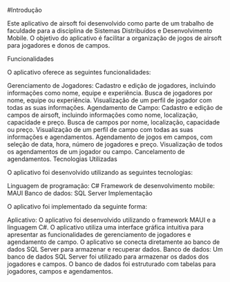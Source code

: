 #Introdução

Este aplicativo de airsoft foi desenvolvido como parte de um trabalho de faculdade para a disciplina de Sistemas Distribuídos e Desenvolvimento Mobile. O objetivo do aplicativo é facilitar a organização de jogos de airsoft para jogadores e donos de campos.

Funcionalidades

O aplicativo oferece as seguintes funcionalidades:

Gerenciamento de Jogadores:
Cadastro e edição de jogadores, incluindo informações como nome, equipe e experiência.
Busca de jogadores por nome, equipe ou experiência.
Visualização de um perfil de jogador com todas as suas informações.
Agendamento de Campo:
Cadastro e edição de campos de airsoft, incluindo informações como nome, localização, capacidade e preço.
Busca de campos por nome, localização, capacidade ou preço.
Visualização de um perfil de campo com todas as suas informações e agendamentos.
Agendamento de jogos em campos, com seleção de data, hora, número de jogadores e preço.
Visualização de todos os agendamentos de um jogador ou campo.
Cancelamento de agendamentos.
Tecnologias Utilizadas

O aplicativo foi desenvolvido utilizando as seguintes tecnologias:

Linguagem de programação: C#
Framework de desenvolvimento mobile: MAUI
Banco de dados: SQL Server
Implementação

O aplicativo foi implementado da seguinte forma:

Aplicativo:
O aplicativo foi desenvolvido utilizando o framework MAUI e a linguagem C#.
O aplicativo utiliza uma interface gráfica intuitiva para apresentar as funcionalidades de gerenciamento de jogadores e agendamento de campo.
O aplicativo se conecta diretamente ao banco de dados SQL Server para armazenar e recuperar dados.
Banco de dados:
Um banco de dados SQL Server foi utilizado para armazenar os dados dos jogadores e campos.
O banco de dados foi estruturado com tabelas para jogadores, campos e agendamentos.
